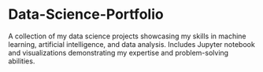 # Data-Science-Portfolio
A collection of my data science projects showcasing my skills in machine learning, artificial intelligence, and data analysis. Includes Jupyter notebook and visualizations demonstrating my expertise and problem-solving abilities.
